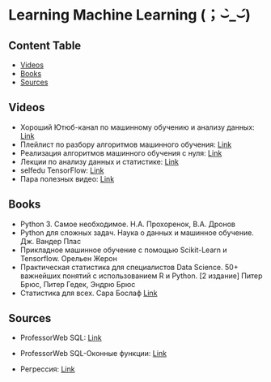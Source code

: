 # Learning Machine Learning (；⌣̀_⌣́)

## Content Table
- [Videos](#videos)
- [Books](#books)
- [Sources](#sources)

## Videos
* Хороший Ютюб-канал по машинному обучению и анализу данных: [Link](https://www.youtube.com/@machine_learrrning/videos)
* Плейлист по разбору алгоритмов машинного обучения: [Link](https://www.youtube.com/playlist?list=PLzwBbXU6LkXXVbJbMZHgu6JJ8LK5ETEeX)
* Реализация алгоритмов машинного обучения с нуля: [Link](https://www.youtube.com/@mlpython1089/videos)
* Лекции по анализу данных и статистике: [Link](https://www.youtube.com/playlist?list=PLlb7e2G7aSpRb95_Wi7lZ-zA6fOjV3_l7)
* selfedu TensorFlow: [Link](https://www.youtube.com/playlist?list=PLA0M1Bcd0w8ynD1umfubKq1OBYRXhXkmH)
* Пара полезных видео: [Link](https://www.youtube.com/@%D0%9C%D0%B0%D1%88%D0%B8%D0%BD%D0%BD%D0%BE%D0%B5%D0%BE%D0%B1%D1%83%D1%87%D0%B5%D0%BD%D0%B8%D0%B5%D0%B4%D0%BB%D1%8F%D0%BB%D1%8E%D0%B4%D0%B5%D0%B9)

## Books
* Python 3. Самое необходимое. Н.А. Прохоренок, В.А. Дронов
* Python для сложных задач. Наука о данных и машинное обучение. Дж. Вандер Плас
* Прикладное машинное обучение с помощью Scikit-Learn и Tensorflow. Орельен Жерон
* Практическая статистика для специалистов Data Science. 50+ важнейших понятий с использованием R и Python. [2 издание] Питер Брюс, Питер Гедек, Эндрю Брюс
* Статистика для всех. Сара Бослаф [Link](https://viewer.rusneb.ru/ru/000199_000009_008642772?page=1&rotate=0&theme=white)

## Sources

* ProfessorWeb SQL: [Link](https://professorweb.ru/my/sql-server/2012/level1/)
* ProfessorWeb SQL-Оконные функции: [Link](https://professorweb.ru/my/sql-server/window-functions/level1/)

* Регрессия: [Link](https://stepik.org/lesson/329366/step/14?unit=312669)